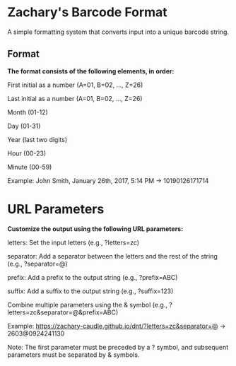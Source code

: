 # Zachary's Barcode Format

A simple formatting system that converts input into a unique barcode string.

## Format

**The format consists of the following elements, in order:**


First initial as a number (A=01, B=02, ..., Z=26)

Last initial as a number (A=01, B=02, ..., Z=26)

Month (01-12)

Day (01-31)

Year (last two digits)

Hour (00-23)

Minute (00-59)

Example: John Smith, January 26th, 2017, 5:14 PM -> 10190126171714

# URL Parameters

**Customize the output using the following URL parameters:**


letters: Set the input letters (e.g., ?letters=zc)

separator: Add a separator between the letters and the rest of the string (e.g., ?separator=@)

prefix: Add a prefix to the output string (e.g., ?prefix=ABC)

suffix: Add a suffix to the output string (e.g., ?suffix=123)

Combine multiple parameters using the & symbol (e.g., ?letters=zc&separator=@&prefix=ABC)

Example: https://zachary-caudle.github.io/dnt/?letters=zc&separator=@ -> 2603@0924241130

Note: The first parameter must be preceded by a ? symbol, and subsequent parameters must be separated by & symbols.
